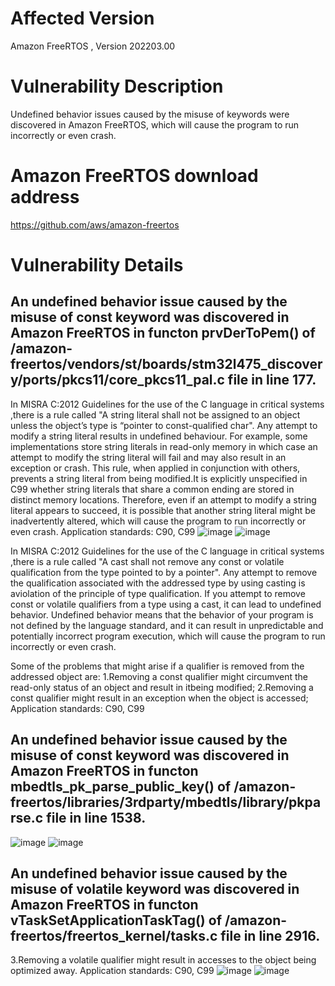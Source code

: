 # Affected Version
Amazon FreeRTOS , Version 202203.00

# Vulnerability Description
Undefined behavior issues caused by the misuse of keywords were discovered in Amazon FreeRTOS, which will cause the program to run incorrectly or even crash.

# Amazon FreeRTOS download address
https://github.com/aws/amazon-freertos

# Vulnerability Details

## An undefined behavior issue caused by the misuse of const keyword was discovered in Amazon FreeRTOS in functon prvDerToPem() of /amazon-freertos/vendors/st/boards/stm32l475_discovery/ports/pkcs11/core_pkcs11_pal.c file in line 177.
In MISRA C:2012 Guidelines for the use of the C language in critical systems ,there is a rule called "A string literal shall not be assigned to an object unless the object’s type is “pointer to const-qualified char".
Any attempt to modify a string literal results in undefined behaviour. For example, some implementations store string literals in read-only memory in which case an attempt to modify the string literal will fail and may also result in an exception or crash.
This rule, when applied in conjunction with others, prevents a string literal from being modified.It is explicitly unspecified in C99 whether string literals that share a common ending are stored in distinct memory locations. Therefore, even if an attempt to modify a string literal appears to succeed, it is possible that another string literal might be inadvertently altered, which will cause the program to run incorrectly or even crash.
Application standards: C90, C99
![image](https://github.com/dongyuma/sox-defects/assets/87286944/7926fe06-061a-45ae-8106-47c86a27defa)
![image](https://github.com/dongyuma/sox-defects/assets/87286944/3b182e3b-b5a9-4c39-879e-4876c1e88e56)

In MISRA C:2012 Guidelines for the use of the C language in critical systems ,there is a rule called "A cast shall not remove any const or volatile qualification from the type pointed to by a pointer".
Any attempt to remove the qualification associated with the addressed type by using casting is aviolation of the principle of type qualification.
If you attempt to remove const or volatile qualifiers from a type using a cast, it can lead to undefined behavior. Undefined behavior means that the behavior of your program is not defined by the language standard, and it can result in unpredictable and potentially incorrect program execution, which will cause the program to run incorrectly or even crash.

Some of the problems that might arise if a qualifier is removed from the addressed object are:
1.Removing a const qualifier might circumvent the read-only status of an object and result in itbeing modified;
2.Removing a const qualifier might result in an exception when the object is accessed;
Application standards: C90, C99
## An undefined behavior issue caused by the misuse of const keyword was discovered in Amazon FreeRTOS in functon mbedtls_pk_parse_public_key() of /amazon-freertos/libraries/3rdparty/mbedtls/library/pkparse.c file in line 1538.
![image](https://github.com/dongyuma/sox-defects/assets/87286944/48aabc41-0d93-4b96-8ed8-ed1bcd03c34d)
![image](https://github.com/dongyuma/sox-defects/assets/87286944/a489c0bd-29cf-4e5b-9b0a-e2579a39426f)

## An undefined behavior issue caused by the misuse of volatile keyword was discovered in Amazon FreeRTOS in functon vTaskSetApplicationTaskTag() of /amazon-freertos/freertos_kernel/tasks.c file in line 2916.
3.Removing a volatile qualifier might result in accesses to the object being optimized away.
Application standards: C90, C99
![image](https://github.com/dongyuma/sox-defects/assets/87286944/df862000-3e63-4f14-aa54-3a49306c40fb)
![image](https://github.com/dongyuma/sox-defects/assets/87286944/0c3c759b-ba37-44f6-a918-0fc23fde5cc2)






    







